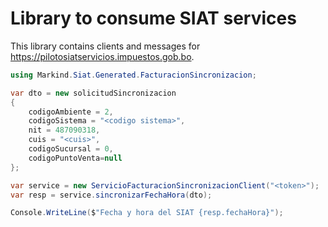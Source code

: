 # Library to consume SIAT services

This library contains clients and messages for https://pilotosiatservicios.impuestos.gob.bo.

```csharp
using Markind.Siat.Generated.FacturacionSincronizacion;

var dto = new solicitudSincronizacion
{
    codigoAmbiente = 2,
    codigoSistema = "<codigo sistema>",
    nit = 487090318,
    cuis = "<cuis>",
    codigoSucursal = 0,
    codigoPuntoVenta=null
};

var service = new ServicioFacturacionSincronizacionClient("<token>");
var resp = service.sincronizarFechaHora(dto);

Console.WriteLine($"Fecha y hora del SIAT {resp.fechaHora}");
```